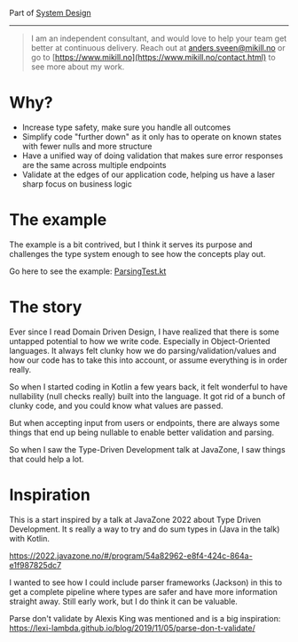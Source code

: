 Part of [System Design](system-design.md)

---

> I am an independent consultant, and would love to help your team get better at continuous delivery. Reach out at [anders.sveen@mikill.no](mailto:anders.sveen@mikill.no) or go to [https://www.mikill.no](https://www.mikill.no/contact.html) to see more about my work.

# Why?

- Increase type safety, make sure you handle all outcomes
- Simplify code "further down" as it only has to operate on known states with fewer nulls and more structure
- Have a unified way of doing validation that makes sure error responses are the same across multiple endpoints
- Validate at the edges of our application code, helping us have a laser sharp focus on business logic

# The example

The example is a bit contrived,
but I think it serves its purpose and challenges the type system enough to see how the concepts play out.

Go here to see the example: [ParsingTest.kt](../src/test/kotlin/user/registration/ParsingTest.kt)

# The story

Ever since I read Domain Driven Design, I have realized that there is some untapped potential to how we write code.
Especially in Object-Oriented languages.
It always felt clunky how we do parsing/validation/values and how our code has to take this into account,
or assume everything is in order really.

So when I started coding in Kotlin a few years back,
it felt wonderful to have nullability (null checks really) built into the language.
It got rid of a bunch of clunky code, and you could know what values are passed.

But when accepting input from users or endpoints, there are always some things that end up being nullable to enable better validation and parsing.

So when I saw the Type-Driven Development talk at JavaZone, I saw things that could help a lot.

# Inspiration
This is a start inspired by a talk at JavaZone 2022 about Type Driven Development. It s really a way to try and do sum types in (Java in the talk) with Kotlin.

https://2022.javazone.no/#/program/54a82962-e8f4-424c-864a-e1f987825dc7

I wanted to see how I could include parser frameworks (Jackson) in this to get a complete pipeline where types are safer and have more information straight away. Still early work, but I do think it can be valuable.

Parse don't validate by Alexis King was mentioned and is a big inspiration: https://lexi-lambda.github.io/blog/2019/11/05/parse-don-t-validate/